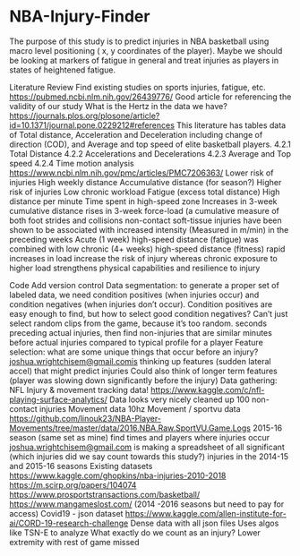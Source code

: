 # NBA-Injury-Finder
The purpose of this study is to predict injuries in NBA basketball using macro level positioning ( x, y coordinates of the player). Maybe we should be looking at markers of fatigue in general and treat injuries as players in states of heightened fatigue.


Literature Review
Find existing studies on sports injuries, fatigue, etc.
https://pubmed.ncbi.nlm.nih.gov/26439776/
Good article for referencing the validity of our study
What is the Hertz in the data we have?
https://journals.plos.org/plosone/article?id=10.1371/journal.pone.0229212#references
This literature has tables data of Total distance, Acceleration and Deceleration including change of direction (COD), and Average and top speed of elite basketball players.
4.2.1 Total Distance
4.2.2 Accelerations and Decelerations
4.2.3 Average and Top speed
4.2.4 Time motion analysis
https://www.ncbi.nlm.nih.gov/pmc/articles/PMC7206363/
Lower risk of injuries
High weekly distance
Accumulative distance (for season?)
Higher risk of injuries
Low chronic workload
Fatigue (excess total distance)
High distance per minute
Time spent in high-speed zone
Increases in 3-week cumulative distance
rises in 3-week force-load (a cumulative measure of both foot strides and collisions
non-contact soft-tissue injuries have been shown to be associated with increased intensity (Measured in m/min) in the preceding weeks
Acute (1 week) high-speed distance (fatigue) was combined with low chronic (4+ weeks) high-speed distance (fitness)
rapid increases in load increase the risk of injury whereas chronic exposure to higher load strengthens physical capabilities and resilience to injury


Code
Add version control
Data segmentation: to generate a proper set of labeled data, we need condition positives (when injuries occur) and condition negatives (when injuries don’t occur). Condition positives are easy enough to find, but how to select good condition negatives? Can’t just select random clips from the game, because it’s too random.
seconds preceding actual injuries, then find non-injuries that are similar
minutes before actual injuries compared to typical profile for a player
Feature selection: what are some unique things that occur before an injury?
joshua.wrightchisem@gmail.comis thinking up features (sudden lateral accel) that might predict injuries
Could also think of longer term features (player was slowing down significantly before the injury)
Data gathering:
NFL Injury & movement tracking data!
https://www.kaggle.com/c/nfl-playing-surface-analytics/
Data looks very nicely cleaned up
100 non-contact injuries
Movement data 10hz
Movement / sportvu data
https://github.com/linouk23/NBA-Player-Movements/tree/master/data/2016.NBA.Raw.SportVU.Game.Logs
2015-16 season (same set as mine)
find times and players where injuries occur
joshua.wrightchisem@gmail.com is making a spreadsheet of all significant (which injuries did we say count towards this study?) injuries in the 2014-15 and 2015-16 seasons
Existing datasets
https://www.kaggle.com/ghopkins/nba-injuries-2010-2018
https://m.scirp.org/papers/104074
https://www.prosportstransactions.com/basketball/
https://www.mangameslost.com/ (2014 -2016 seasons but need to pay for access)
Covid19 - json dataset
https://www.kaggle.com/allen-institute-for-ai/CORD-19-research-challenge
Dense data with all json files
Uses algos like TSN-E to analyze
What exactly do we count as an injury?
Lower extremity with rest of game missed



